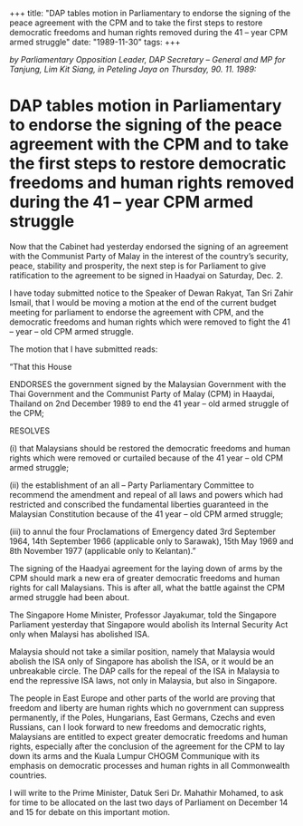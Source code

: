 +++ 
title: "DAP tables motion in Parliamentary to endorse the signing of the peace agreement with the CPM and to take the first steps to restore democratic freedoms and human rights removed during the 41 – year CPM armed struggle"
date: "1989-11-30"
tags:
+++

_by Parliamentary Opposition Leader, DAP Secretary – General and MP for Tanjung, Lim Kit Siang, in Peteling Jaya on Thursday, 90. 11. 1989:_

# DAP tables motion in Parliamentary to endorse the signing of the peace agreement with the CPM and to take the first steps to restore democratic freedoms and human rights removed during the 41 – year CPM armed struggle

Now that the Cabinet had yesterday endorsed the signing of an agreement with the Communist Party of Malay in the interest of the country’s security, peace, stability and prosperity, the next step is for Parliament to give ratification to the agreement to be signed in Haadyai on Saturday, Dec. 2.</u>

I have today submitted notice to the Speaker of Dewan Rakyat, Tan Sri Zahir Ismail, that I would be moving a motion at the end of the current budget meeting for parliament to endorse the agreement with CPM, and the democratic freedoms and human rights which were removed to fight the 41 – year – old CPM armed struggle.

The motion that I have submitted reads:

“That this House

ENDORSES the government signed by the Malaysian Government with the Thai Government and the Communist Party of Malay (CPM) in Haaydai, Thailand on 2nd December 1989 to end the 41 year – old armed struggle of the CPM;

RESOLVES

(i)	that Malaysians should be restored the democratic freedoms and human rights which were removed or curtailed because of the 41 year – old CPM armed struggle;

(ii)	the establishment of an all – Party Parliamentary Committee to recommend the amendment and repeal of all laws and powers which had restricted and conscribed the fundamental liberties guaranteed in the Malaysian Constitution because of the 41 year – old CPM armed struggle;

(iii)	to annul the four Proclamations of Emergency dated 3rd September 1964, 14th September 1966 (applicable only to Sarawak), 15th May 1969 and 8th November 1977 (applicable only to Kelantan).”

The signing of the Haadyai agreement for the laying down of arms by the CPM should mark a new era of greater democratic freedoms and human rights for call Malaysians. This is after all, what the battle against the CPM armed struggle had been about.

The Singapore Home Minister, Professor Jayakumar, told the Singapore Parliament yesterday that Singapore would abolish its Internal Security Act only when Malaysi has abolished ISA.

Malaysia should not take a similar position, namely that Malaysia would abolish the ISA only of Singapore has abolish the ISA, or it would be an unbreakable circle. The DAP calls for the repeal of the ISA in Malaysia to end the repressive ISA laws, not only in Malaysia, but also in Singapore.

The people in East Europe and other parts of the world are proving that freedom and liberty are human rights which no government can suppress permanently, if the Poles, Hungarians, East Germans, Czechs and even Russians, can I look forward to new freedoms and democratic rights, Malaysians are entitled to expect greater democratic freedoms and human rights, especially after the conclusion of the agreement for the CPM to lay down its arms and the Kuala Lumpur CHOGM Communique with its emphasis on democratic processes and human rights in all Commonwealth countries.

I will write to the Prime Minister, Datuk Seri Dr. Mahathir Mohamed, to ask for time to be allocated on the last two days of Parliament on December 14 and 15 for debate on this important motion.
 
